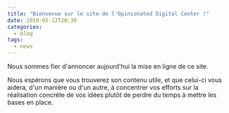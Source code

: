 ```yaml
---
title: "Bienvenue sur le site de l'Opinionated Digital Center !"
date: 2019-05-12T20:30
categories:
  - blog
tags:
  - news
---
```


Nous sommes fier d'annoncer aujourd'hui la mise en ligne de ce site.

Nous espérons que vous trouverez son contenu utile, et que celui-ci vous aidera,
d'un manière ou d'un autre, à concentrer vos efforts sur la réalisation concrète de
vos idées plutôt de perdre du temps à mettre les bases en place.

